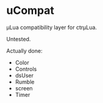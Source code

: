 # uCompat
µLua compatibility layer for ctrµLua.

Untested.

Actually done:
 * Color
 * Controls
 * dsUser
 * Rumble
 * screen
 * Timer
